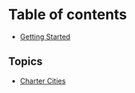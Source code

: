# Table of contents

* [Getting Started](README.md)

## Topics

* [Charter Cities](topics/charter-cities.md)

